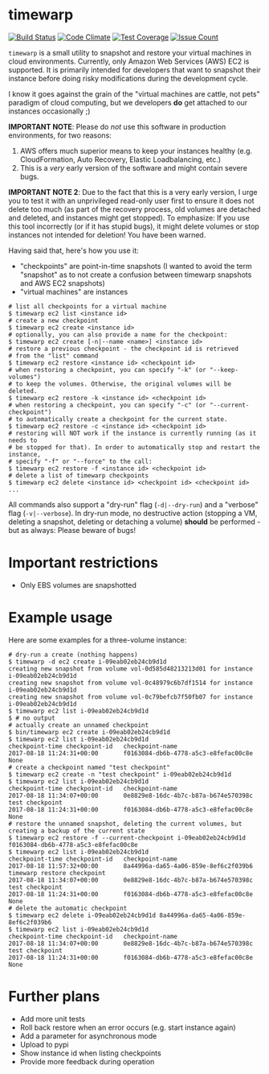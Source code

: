 # timewarp

[![Build Status](https://travis-ci.org/tobi-wan-kenobi/timewarp.svg?branch=master)](https://travis-ci.org/tobi-wan-kenobi/timewarp)
[![Code Climate](https://codeclimate.com/github/tobi-wan-kenobi/timewarp/badges/gpa.svg)](https://codeclimate.com/github/tobi-wan-kenobi/timewarp)
[![Test Coverage](https://codeclimate.com/github/tobi-wan-kenobi/timewarp/badges/coverage.svg)](https://codeclimate.com/github/tobi-wan-kenobi/timewarp/coverage)
[![Issue Count](https://codeclimate.com/github/tobi-wan-kenobi/timewarp/badges/issue_count.svg)](https://codeclimate.com/github/tobi-wan-kenobi/timewarp)

`timewarp` is a small utility to snapshot and restore your virtual machines in cloud environments. Currently, only Amazon Web Services (AWS) EC2 is supported. It is primarily intended for developers that want to snapshot their instance before doing risky modifications during the development cycle.

I know it goes against the grain of the "virtual machines are cattle, not pets" paradigm of cloud computing, but we developers **do** get attached to our instances occasionally ;)

**IMPORTANT NOTE**: Please do *not* use this software in production environments, for two reasons:
1. AWS offers much superior means to keep your instances healthy (e.g. CloudFormation, Auto Recovery, Elastic Loadbalancing, etc.)
2. This is a *very* early version of the software and might contain severe bugs.

**IMPORTANT NOTE 2**: Due to the fact that this is a very early version, I urge you to test it with an unprivileged read-only user first to ensure it does not delete too much (as part of the recovery process, old volumes are detached and deleted, and instances might get stopped). To emphasize: If you use this tool incorrectly (or if it has stupid bugs), it might delete volumes or stop instances not intended for deletion! You have been warned.

Having said that, here's how you use it:

- "checkpoints" are point-in-time snapshots (I wanted to avoid the term "snapshot" as to not create a confusion between timewarp snapshots and AWS EC2 snapshots)
- "virtual machines" are instances

```
# list all checkpoints for a virtual machine
$ timewarp ec2 list <instance id>
# create a new checkpoint
$ timewarp ec2 create <instance id>
# optionally, you can also provide a name for the checkpoint:
$ timewarp ec2 create [-n|--name <name>] <instance id>
# restore a previous checkpoint - the checkpoint id is retrieved
# from the "list" command
$ timewarp ec2 restore <instance id> <checkpoint id>
# when restoring a checkpoint, you can specify "-k" (or "--keep-volumes")
# to keep the volumes. Otherwise, the original volumes will be deleted.
$ timewarp ec2 restore -k <instance id> <checkpoint id>
# when restoring a checkpoint, you can specify "-c" (or "--current-checkpoint")
# to automatically create a checkpoint for the current state.
$ timewarp ec2 restore -c <instance id> <checkpoint id>
# restoring will NOT work if the instance is currently running (as it needs to
# be stopped for that). In order to automatically stop and restart the instance,
# specify "-f" or "--force" to the call:
$ timewarp ec2 restore -f <instance id> <checkpoint id>
# delete a list of timewarp checkpoints
$ timewarp ec2 delete <instance id> <checkpoint id> <checkpoint id> ...
```

All commands also support a "dry-run" flag (`-d|--dry-run`) and a "verbose" flag (`-v|--verbose`). In dry-run mode, no destructive action (stopping a VM, deleting a snapshot, deleting or detaching a volume) **should** be performed - but as always: Please beware of bugs!

# Important restrictions
* Only EBS volumes are snapshotted

# Example usage
Here are some examples for a three-volume instance:

```
# dry-run a create (nothing happens)
$ timewarp -d ec2 create i-09eab02eb24cb9d1d
creating new snapshot from volume vol-0d585d48213213d01 for instance i-09eab02eb24cb9d1d
creating new snapshot from volume vol-0c48979c6b7df1514 for instance i-09eab02eb24cb9d1d
creating new snapshot from volume vol-0c79befcb7f50fb07 for instance i-09eab02eb24cb9d1d
$ timewarp ec2 list i-09eab02eb24cb9d1d
$ # no output
# actually create an unnamed checkpoint
$ bin/timewarp ec2 create i-09eab02eb24cb9d1d
$ timewarp ec2 list i-09eab02eb24cb9d1d
checkpoint-time checkpoint-id   checkpoint-name
2017-08-18 11:24:31+00:00       f0163084-db6b-4778-a5c3-e8fefac00c8e    None
# create a checkpoint named "test checkpoint"
$ timewarp ec2 create -n "test checkpoint" i-09eab02eb24cb9d1d
$ timewarp ec2 list i-09eab02eb24cb9d1d
checkpoint-time checkpoint-id   checkpoint-name
2017-08-18 11:34:07+00:00       0e8829e8-16dc-4b7c-b87a-b674e570398c    test checkpoint
2017-08-18 11:24:31+00:00       f0163084-db6b-4778-a5c3-e8fefac00c8e    None
# restore the unnamed snapshot, deleting the current volumes, but creating a backup of the current state
$ timewarp ec2 restore -f --current-checkpoint i-09eab02eb24cb9d1d f0163084-db6b-4778-a5c3-e8fefac00c8e
$ timewarp ec2 list i-09eab02eb24cb9d1d
checkpoint-time checkpoint-id   checkpoint-name
2017-08-18 11:57:32+00:00       8a44996a-da65-4a06-859e-8ef6c2f039b6    timewarp restore checkpoint
2017-08-18 11:34:07+00:00       0e8829e8-16dc-4b7c-b87a-b674e570398c    test checkpoint
2017-08-18 11:24:31+00:00       f0163084-db6b-4778-a5c3-e8fefac00c8e    None
# delete the automatic checkpoint
$ timewarp ec2 delete i-09eab02eb24cb9d1d 8a44996a-da65-4a06-859e-8ef6c2f039b6
$ timewarp ec2 list i-09eab02eb24cb9d1d
checkpoint-time checkpoint-id   checkpoint-name
2017-08-18 11:34:07+00:00       0e8829e8-16dc-4b7c-b87a-b674e570398c    test checkpoint
2017-08-18 11:24:31+00:00       f0163084-db6b-4778-a5c3-e8fefac00c8e    None
```

# Further plans
- Add more unit tests
- Roll back restore when an error occurs (e.g. start instance again)
- Add a parameter for asynchronous mode
- Upload to pypi
- Show instance id when listing checkpoints
- Provide more feedback during operation
